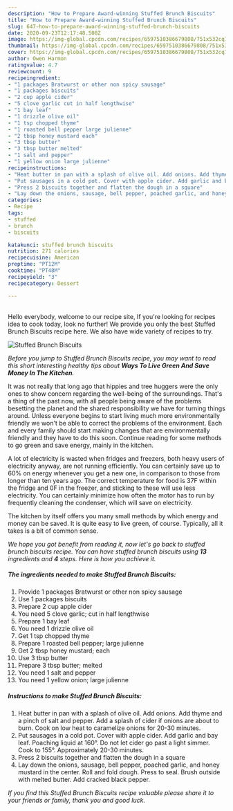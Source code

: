 ```yaml
---
description: "How to Prepare Award-winning Stuffed Brunch Biscuits"
title: "How to Prepare Award-winning Stuffed Brunch Biscuits"
slug: 647-how-to-prepare-award-winning-stuffed-brunch-biscuits
date: 2020-09-23T12:17:48.508Z
image: https://img-global.cpcdn.com/recipes/6597510386679808/751x532cq70/stuffed-brunch-biscuits-recipe-main-photo.jpg
thumbnail: https://img-global.cpcdn.com/recipes/6597510386679808/751x532cq70/stuffed-brunch-biscuits-recipe-main-photo.jpg
cover: https://img-global.cpcdn.com/recipes/6597510386679808/751x532cq70/stuffed-brunch-biscuits-recipe-main-photo.jpg
author: Owen Harmon
ratingvalue: 4.7
reviewcount: 9
recipeingredient:
- "1 packages Bratwurst or other non spicy sausage"
- "1 packages biscuits"
- "2 cup apple cider"
- "5 clove garlic cut in half lengthwise"
- "1 bay leaf"
- "1 drizzle olive oil"
- "1 tsp chopped thyme"
- "1 roasted bell pepper large julienne"
- "2 tbsp honey mustard each"
- "3 tbsp butter"
- "3 tbsp butter melted"
- "1 salt and pepper"
- "1 yellow onion large julienne"
recipeinstructions:
- "Heat butter in pan with a splash of olive oil. Add onions. Add thyme and a pinch of salt and pepper. Add a splash of cider if onions are about to burn. Cook on low heat to caramelize onions for 20-30 minutes."
- "Put sausages in a cold pot. Cover with apple cider. Add garlic and bay leaf. Poaching liquid at 160°. Do not let cider go past a light simmer. Cook to 155°. Approximately 20-30 minutes."
- "Press 2 biscuits together and flatten the dough in a square"
- "Lay down the onions, sausage, bell pepper, poached garlic, and honey mustard in the center. Roll and fold dough. Press to seal. Brush outside with melted butter. Add cracked black pepper."
categories:
- Recipe
tags:
- stuffed
- brunch
- biscuits

katakunci: stuffed brunch biscuits 
nutrition: 271 calories
recipecuisine: American
preptime: "PT12M"
cooktime: "PT48M"
recipeyield: "3"
recipecategory: Dessert

---
```

<br>
Hello everybody, welcome to our recipe site, If you're looking for recipes idea to cook today, look no further! We provide you only the best Stuffed Brunch Biscuits recipe here. We also have wide variety of recipes to try.
<br>


![Stuffed Brunch Biscuits](https://img-global.cpcdn.com/recipes/6597510386679808/751x532cq70/stuffed-brunch-biscuits-recipe-main-photo.jpg)

<i>Before you jump to Stuffed Brunch Biscuits recipe, you may want to read this short interesting healthy tips about 
<strong>Ways To Live Green And Save Money In The Kitchen</strong>.</i>
</br>

It was not really that long ago that hippies and tree huggers were the only ones to show concern regarding the well-being of the surroundings. That's a thing of the past now, with all people being aware of the problems besetting the planet and the shared responsibility we have for turning things around. Unless everyone begins to start living much more environmentally friendly we won't be able to correct the problems of the environment. Each and every family should start making changes that are environmentally friendly and they have to do this soon. Continue reading for some methods to go green and save energy, mainly in the kitchen.

A lot of electricity is wasted when fridges and freezers, both heavy users of electricity anyway, are not running efficiently. You can certainly save up to 60% on energy whenever you get a new one, in comparison to those from longer than ten years ago. The correct temperature for food is 37F within the fridge and 0F in the freezer, and sticking to these will use less electricity. You can certainly minimize how often the motor has to run by frequently cleaning the condenser, which will save on electricity.

The kitchen by itself offers you many small methods by which energy and money can be saved. It is quite easy to live green, of course. Typically, all it takes is a bit of common sense.


<i>We hope you got benefit from reading it, now let's go back to stuffed brunch biscuits recipe. You can have stuffed brunch biscuits using <strong>13</strong> ingredients and <strong>4</strong> steps. Here is how you achieve it.
</i>

##### The ingredients needed to make Stuffed Brunch Biscuits:

1. Provide 1 packages Bratwurst or other non spicy sausage
1. Use 1 packages biscuits
1. Prepare 2 cup apple cider
1. You need 5 clove garlic; cut in half lengthwise
1. Prepare 1 bay leaf
1. You need 1 drizzle olive oil
1. Get 1 tsp chopped thyme
1. Prepare 1 roasted bell pepper; large julienne
1. Get 2 tbsp honey mustard; each
1. Use 3 tbsp butter
1. Prepare 3 tbsp butter; melted
1. You need 1 salt and pepper
1. You need 1 yellow onion; large julienne


##### Instructions to make Stuffed Brunch Biscuits:

1. Heat butter in pan with a splash of olive oil. Add onions. Add thyme and a pinch of salt and pepper. Add a splash of cider if onions are about to burn. Cook on low heat to caramelize onions for 20-30 minutes.
1. Put sausages in a cold pot. Cover with apple cider. Add garlic and bay leaf. Poaching liquid at 160°. Do not let cider go past a light simmer. Cook to 155°. Approximately 20-30 minutes.
1. Press 2 biscuits together and flatten the dough in a square
1. Lay down the onions, sausage, bell pepper, poached garlic, and honey mustard in the center. Roll and fold dough. Press to seal. Brush outside with melted butter. Add cracked black pepper.


<i>If you find this Stuffed Brunch Biscuits recipe valuable please share it to your friends or family, thank you and good luck.</i>
